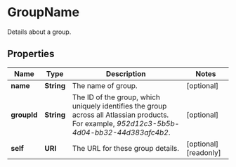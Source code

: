 

# GroupName

Details about a group.

## Properties

| Name | Type | Description | Notes |
|------------ | ------------- | ------------- | -------------|
|**name** | **String** | The name of group. |  [optional] |
|**groupId** | **String** | The ID of the group, which uniquely identifies the group across all Atlassian products. For example, *952d12c3-5b5b-4d04-bb32-44d383afc4b2*. |  [optional] |
|**self** | **URI** | The URL for these group details. |  [optional] [readonly] |



